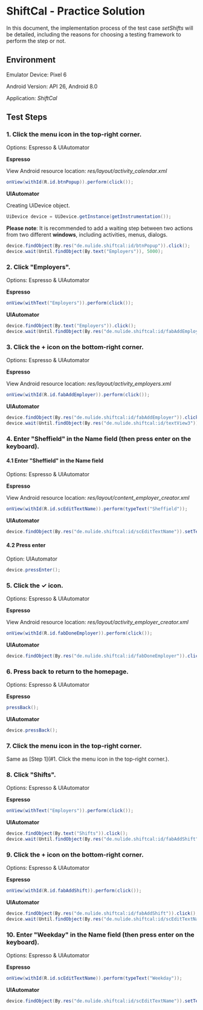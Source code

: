 # ShiftCal - Practice Solution

In this document, the implementation process of the test case *setShifts* will be detailed, including the reasons for choosing a testing framework to perform the step or not.

## Environment

Emulator Device: Pixel 6

Android Version: API 26, Android 8.0

Application: *ShiftCal*

## Test Steps

### 1. Click the menu icon in the top-right corner.

Options: Espresso & UIAutomator

**Espresso**

View Android resource location: *res/layout/activity_calendar.xml*

```java
onView(withId(R.id.btnPopup)).perform(click());
```

**UIAutomator**

Creating UiDevice object.

```java
UiDevice device = UiDevice.getInstance(getInstrumentation());
```

**Please note**: It is recommended to add a waiting step between two actions from two different **windows**, including activities, menus, dialogs.

```java
device.findObject(By.res("de.nulide.shiftcal:id/btnPopup")).click();
device.wait(Until.findObject(By.text("Employers")), 5000);
```

### 2. Click "Employers".

Options: Espresso & UIAutomator

**Espresso**

```java
onView(withText("Employers")).perform(click());
```

**UIAutomator**

```java
device.findObject(By.text("Employers")).click();
device.wait(Until.findObject(By.res("de.nulide.shiftcal:id/fabAddEmployer")), 5000);
```

### 3. Click the + icon on the bottom-right corner.

Options: Espresso & UIAutomator

**Espresso**

View Android resource location: *res/layout/activity_employers.xml*

```java
onView(withId(R.id.fabAddEmployer)).perform(click());
```

**UIAutomator**

```java
device.findObject(By.res("de.nulide.shiftcal:id/fabAddEmployer")).click();
device.wait(Until.findObject(By.res("de.nulide.shiftcal:id/textView3")), 5000);
```

### 4. Enter "Sheffield" in the Name field (then press enter on the keyboard).

#### 4.1 Enter "Sheffield" in the Name field 

Options: Espresso & UIAutomator

**Espresso**

View Android resource location: *res/layout/content_employer_creator.xml*

```java
onView(withId(R.id.scEditTextName)).perform(typeText("Sheffield"));
```

**UIAutomator**

```java
device.findObject(By.res("de.nulide.shiftcal:id/scEditTextName")).setText("Sheffield");
```

#### 4.2 Press enter

Option: UIAutomator

```java
device.pressEnter();
```

### 5. Click the ✓ icon.

Options: Espresso & UIAutomator

**Espresso**

View Android resource location: *res/layout/activity_employer_creator.xml*

```java
onView(withId(R.id.fabDoneEmployer)).perform(click());
```

**UIAutomator**

```java
device.findObject(By.res("de.nulide.shiftcal:id/fabDoneEmployer")).click();
```

### 6. Press back to return to the homepage.

Options: Espresso & UIAutomator

**Espresso**

```java
pressBack();
```

**UIAutomator**

```java
device.pressBack();
```

### 7. Click the menu icon in the top-right corner.

Same as [Step 1](#1. Click the menu icon in the top-right corner.).

### 8. Click "Shifts".

Options: Espresso & UIAutomator

**Espresso**

```java
onView(withText("Employers")).perform(click());
```

**UIAutomator**

```java
device.findObject(By.text("Shifts")).click();
device.wait(Until.findObject(By.res("de.nulide.shiftcal:id/fabAddShift")), 5000);
```

### 9. Click the + icon on the bottom-right corner.

Options: Espresso & UIAutomator

**Espresso**

```java
onView(withId(R.id.fabAddShift)).perform(click());
```

**UIAutomator**

```java
device.findObject(By.res("de.nulide.shiftcal:id/fabAddShift")).click();
device.wait(Until.findObject(By.res("de.nulide.shiftcal:id/scEditTextName")), 5000);
```

### 10. Enter "Weekday" in the Name field (then press enter on the keyboard).

Options: Espresso & UIAutomator

**Espresso**

```java
onView(withId(R.id.scEditTextName)).perform(typeText("Weekday"));
```

**UIAutomator**

```java
device.findObject(By.res("de.nulide.shiftcal:id/scEditTextName")).setText("Weekday");
```

